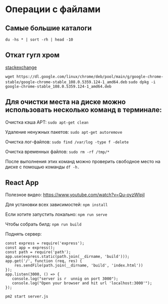# Операции с файлами

## Cамые большие каталоги
```du -hs * | sort -rh | head -10```

## Откат гугл хром
[stackexchange](https://unix.stackexchange.com/questions/233185/install-older-versions-of-google-chrome-stable-on-ubuntu-14-10)

`wget https://dl.google.com/linux/chrome/deb/pool/main/g/google-chrome-stable/google-chrome-stable_108.0.5359.124-1_amd64.deb`
`sudo dpkg -i google-chrome-stable_108.0.5359.124-1_amd64.deb`

## Для очистки места на диске можно использовать несколько команд в терминале:

Очистка кэша APT: `sudo apt-get clean`

Удаление ненужных пакетов: `sudo apt-get autoremove`

Очистка лог-файлов: `sudo find /var/log -type f -delete`

Очистка временных файлов: `sudo rm -rf /tmp/*`

После выполнения этих команд можно проверить свободное место на диске с помощью команды `df -h.`

## React App
Полезное видео: https://www.youtube.com/watch?v=Qu-oyzWIpjI

Для установки всех зависимостей: ```npm install```

Если хотите запустить локально: ```npm run serve```

Чтобы собрать билд: ```npm run build```

Поднять сервер:
```
const express = require('express');
const app = express();
const path = require('path');
app.use(express.static(path.join(__dirname, 'build')));
app.get('/', function (req, res) {
    res.sendFile(path.join(__dirname, 'build', 'index.html'))
});
app.listen(3000, () => {
   console.log("server is r  unnig on port 3000");
   console.log("Open your browser and hit url 'localhost:3000'");
});
```
```pm2 start server.js```


